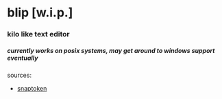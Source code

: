 # blip [w.i.p.]

### kilo like text editor

##### currently works on posix systems, may get around to windows support eventually

sources:
- [snaptoken](https://viewsourcecode.org/snaptoken/kilo/02.enteringRawMode.html)
